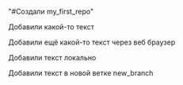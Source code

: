 "#Создали my_first_repo" 

Добавили какой-то текст

Добавили ещё какой-то текст через веб браузер

Добавили текст локально

Добавили текст в новой ветке new_branch
